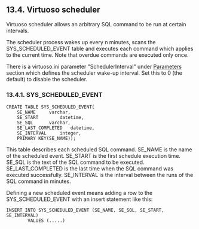 <div id="scheduler" class="section">

<div class="titlepage">

<div>

<div>

## 13.4. Virtuoso scheduler

</div>

</div>

</div>

Virtuoso scheduler allows an arbitrary SQL command to be run at certain
intervals.

The scheduler process wakes up every n minutes, scans the
SYS_SCHEDULED_EVENT table and executes each command which applies to the
current time. Note that overdue commands are executed only once.

There is a virtuoso.ini parameter "SchedulerInterval" under
<a href="ch-server.html#ini_parameters" class="link"
title="[Parameters]">Parameters</a> section which defines the scheduler
wake-up interval. Set this to 0 (the default) to disable the scheduler.

<div id="replschsystables" class="section">

<div class="titlepage">

<div>

<div>

### 13.4.1. SYS_SCHEDULED_EVENT

</div>

</div>

</div>

``` programlisting
CREATE TABLE SYS_SCHEDULED_EVENT(
    SE_NAME     varchar,
    SE_START        datetime,
    SE_SQL      varchar,
    SE_LAST_COMPLETED   datetime,
    SE_INTERVAL     integer,
    PRIMARY KEY(SE_NAME));
```

This table describes each scheduled SQL command. SE_NAME is the name of
the scheduled event. SE_START is the first schedule execution time.
SE_SQL is the text of the SQL command to be executed. SE_LAST_COMPLETED
is the last time when the SQL command was executed successfully.
SE_INTERVAL is the interval between the runs of the SQL command in
minutes.

Defining a new scheduled event means adding a row to the
SYS_SCHEDULED_EVENT with an insert statement like this:

``` programlisting
INSERT INTO SYS_SCHEDULED_EVENT (SE_NAME, SE_SQL, SE_START, SE_INTERVAL)
        VALUES (.....)
```

</div>

</div>
